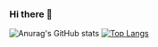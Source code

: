 ### Hi there 👋
![Anurag's GitHub stats](https://github-readme-stats.vercel.app/api?username=warstrolo&count_private=true&show_icons=true&theme=dark)
[![Top Langs](https://github-readme-stats.vercel.app/api/top-langs/?username=warstrolo&count_private=true&show_icons=true&theme=dark)](https://github.com/anuraghazra/github-readme-stats)
<!--
**warstrolo/warstrolo** is a ✨ _special_ ✨ repository because its `README.md` (this file) appears on your GitHub profile.

Here are some ideas to get you started:

- 🔭 I’m currently working on ...
- 🌱 I’m currently learning ...
- 👯 I’m looking to collaborate on ...
- 🤔 I’m looking for help with ...
- 💬 Ask me about ...
- 📫 How to reach me: ...
- 😄 Pronouns: ...
- ⚡ Fun fact: ...
-->
